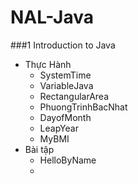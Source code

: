 # NAL-Java
###1 Introduction to Java
+ Thực Hành
  + SystemTime 
  + VariableJava
  + RectangularArea
  + PhuongTrinhBacNhat
  + DayofMonth
  + LeapYear
  + MyBMI
+ Bài tập
  + HelloByName
  + 